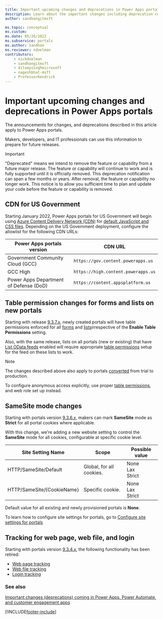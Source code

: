 ```yaml
---
title: Important upcoming changes and deprecations in Power Apps portals
description: Learn about the important changes including deprecation coming soon to Power Apps portals.
author: sandhangitmsft

ms.topic: conceptual
ms.custom: 
ms.date: 05/26/2022
ms.subservice: portals
ms.author: sandhan
ms.reviewer: ndoelman
contributors:
    - nickdoelman
    - sandhangitmsft
    - dileepsinghmicrosoft
    - nageshbhat-msft
    - ProfessorKendrick
---
```


# Important upcoming changes and deprecations in Power Apps portals

The announcements for changes, and deprecations described in this article apply to Power Apps portals.

Makers, developers, and IT professionals can use this information to prepare for future releases.

> [!IMPORTANT]
> "Deprecated" means we intend to remove the feature or capability from a future major release. The feature or capability will continue to work and is fully supported until it is officially removed. This deprecation notification can span a few months or years. After removal, the feature or capability no longer work. This notice is to allow you sufficient time to plan and update your code before the feature or capability is removed.

## CDN for US Government

Starting January 2022, Power Apps portals for US Government will begin using [Azure Content Delivery Network (CDN)](/azure/cdn/cdn-overview) for [default JavaScript and CSS files](faq.yml#do-portals-use-any-static-content-from-cdns--content-delivery-network--that-i-need-to-allow-list-). Depending on the US Government deployment, configure the allowlist for the following CDN URLs:

| Power Apps portals version | CDN URL |
| - | - |
| Government Community Cloud (GCC) | `https://gov.content.powerapps.us` |
| GCC High | `https://high.content.powerapps.us` |
| Power Apps Department of Defense (DoD) | `https://content.appsplatform.us` |

## Table permission changes for forms and lists on new portals

Starting with release [9.3.7.x](/power-platform/released-versions/portals/portalupdate1), newly created portals will have table permissions enforced for all [forms](configure/entity-forms.md#secure-your-forms) and [lists](configure/securing-lists.md)irrespective of the **Enable Table Permissions** setting.

Also, with the same release, lists on all portals (new or existing) that have [List OData feeds](configure/list-odata-feeds.md) enabled will require appropriate [table permissions](configure/entity-permissions-studio.md) setup for the feed on these lists to work.

> [!NOTE]
> The changes described above also apply to portals [converted](admin/convert-portal.md) from trial to production.

To configure anonymous access explicitly, use proper [table permissions](configure/entity-permissions-studio.md), and web role set up instead.

## SameSite mode changes

Starting with portals version [9.3.6.x](versions/version-9.3.6.x.md), makers can mark **SameSite** mode as **Strict** for all portal cookies where applicable.  

With this change, we're adding a new website setting to control the **SameSite** mode for all cookies, configurable at specific cookie level.

| Site Setting Name | Scope | Possible value |
| - | - | - |
| HTTP/SameSite/Default | Global, for all cookies. | None <br /> Lax <br /> Strict |
| HTTP/SameSite/{CookieName} | Specific cookie. | None <br /> Lax <br /> Strict |

Default value for all existing and newly provisioned portals is **None**.

To learn how to configure site settings for portals, go to [Configure site settings for portals](configure/configure-site-settings.md)

## Tracking for web page, web file, and login

Starting with portals version [9.3.4.x](versions/version-9.3.4.x.md), the following functionality has been retired:

- [Web page tracking](admin/portal-checker-analysis.md#web-page-tracking-enabled)
- [Web file tracking](admin/portal-checker-analysis.md#web-file-tracking-enabled)
- [Login tracking](admin/portal-checker-analysis.md#login-tracking-enabled)

### See also

[Important changes (deprecations) coming in Power Apps, Power Automate, and customer engagement apps](/power-platform/important-changes-coming)

[!INCLUDE[footer-include](../../includes/footer-banner.md)]